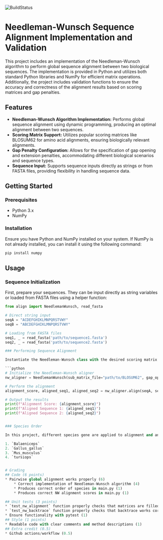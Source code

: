 ![BuildStatus](https://github.com/AmazonRF/HW5-NW/actions/workflows/pytest.yml/badge.svg?event=push)

# Needleman-Wunsch Sequence Alignment Implementation and Validation

This project includes an implementation of the Needleman-Wunsch algorithm to perform global sequence alignment between two biological sequences. The implementation is provided in Python and utilizes both standard Python libraries and NumPy for efficient matrix operations. Additionally, the project includes validation functions to ensure the accuracy and correctness of the alignment results based on scoring matrices and gap penalties.

## Features

- **Needleman-Wunsch Algorithm Implementation:** Performs global sequence alignment using dynamic programming, producing an optimal alignment between two sequences.
- **Scoring Matrix Support:** Utilizes popular scoring matrices like BLOSUM62 for amino acid alignments, ensuring biologically relevant alignments.
- **Gap Penalty Configuration:** Allows for the specification of gap opening and extension penalties, accommodating different biological scenarios and sequence types.
- **Sequence Input:** Supports sequence inputs directly as strings or from FASTA files, providing flexibility in handling sequence data.

## Getting Started

### Prerequisites

- Python 3.x
- NumPy

### Installation

Ensure you have Python and NumPy installed on your system. If NumPy is not already installed, you can install it using the following command:

```bash
pip install numpy
```

## Usage

### Sequence Initialization

First, prepare your sequences. They can be input directly as string variables or loaded from FASTA files using a helper function:

```python
from align import NeedlemanWunsch, read_fasta

# Direct string input
seqA = "ACDEFGHIKLMNPQRSTVWY"
seqB = "ABCDEFGHIKLMNPQRSTVWY"

# Loading from FASTA files
seq1, _ = read_fasta('path/to/sequence1.fasta')
seq2, _ = read_fasta('path/to/sequence2.fasta')

### Performing Sequence Alignment

Instantiate the Needleman-Wunsch class with the desired scoring matrix and gap penalties, then call the `align` method with your sequences:

```python
# Initialize the Needleman-Wunsch aligner
nw_aligner = NeedlemanWunsch(sub_matrix_file="path/to/BLOSUM62", gap_open=-10, gap_extend=-1)

# Perform the alignment
alignment_score, aligned_seq1, aligned_seq2 = nw_aligner.align(seqA, seqB)

# Output the results
print(f"Alignment Score: {alignment_score}")
print(f"Aligned Sequence 1: {aligned_seq1}")
print(f"Aligned Sequence 2: {aligned_seq2}")


### Species Order

In this project, different species gene are applied to alignment and analysis base on the sequence similarity with human. The order of species is as follows:

1. `Balaeniceps`
2. `Gallus_gallus`
3. `Mus_musculus`
4. `tursiops`


# Grading
## Code (6 points)
* Pairwise global alignment works properly (6)
    * Correct implementation of Needleman-Wunsch algorithm (4)
    * Produces correct order of species in main.py (1) 
    * Produces correct NW alignment scores in main.py (1)

## Unit tests (3 points)
* `test_nw_alignment` function properly checks that matrices are filled in correctly for alignment of test_seq1.fa and test_seq2.fa (1)
* `test_nw_backtrace` function properly checks that backtrace works correctly (1)
* Ensure functionality with pytest (1)
## Style (1 points)
* Readable code with clear comments and method descriptions (1)
## Extra credit (0.5)
* Github actions/workflow (0.5)

